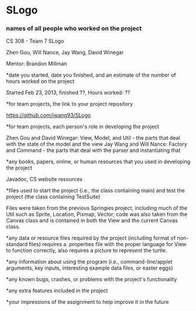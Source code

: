 # SLogo

### names of all people who worked on the project
CS 308 - Team 7 SLogo 

Zhen Gou, Will Nance, Jay Wang, David Winegar

Mentor: Brandon Millman

*date you started, date you finished, and an estimate of the number of hours worked on the project

Started Feb 23, 2013, finished ??, Hours worked: ??

*for team projects, the link to your project repository

https://github.com/jwang93/SLogo

*for team projects, each person's role in developing the project

Zhen Gou and David Winegar: View, Model, and Util - the parts that deal with the state of the model and the view
Jay Wang and Will Nance: Factory and Command - the parts that deal with the parser and instantiating that

*any books, papers, online, or human resources that you used in developing the project

Javadoc, CS website resources

*files used to start the project (i.e., the class containing main) and test the project (the class containing TestSuite)

Files were taken from the previous Springies project, including much of the Util such as Sprite, Location, Pixmap, Vector; 
code was also taken from the Canvas class and is contained in both the View and the current Canvas class.

*any data or resource files required by the project (including format of non-standard files)
requires a .properties file with the proper language for View to function correctly, also requires a picture to represent the turtle.

*any information about using the program (i.e., command-line/applet arguments, key inputs, interesting example data files, or easter eggs)

*any known bugs, crashes, or problems with the project's functionality

*any extra features included in the project

*your impressions of the assignment to help improve it in the future


